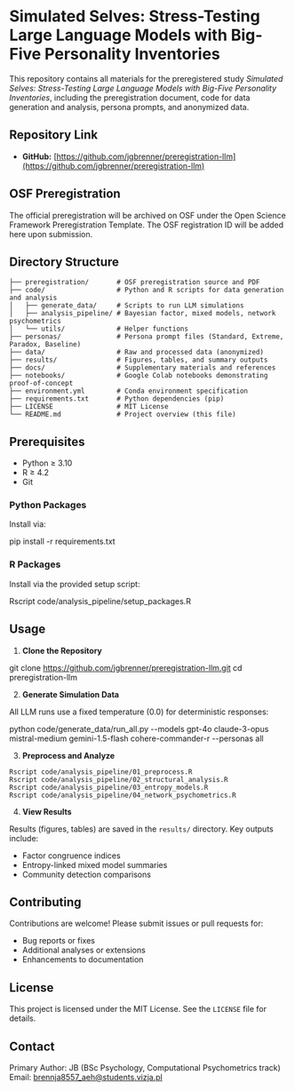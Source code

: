 # Simulated Selves: Stress-Testing Large Language Models with Big-Five Personality Inventories

This repository contains all materials for the preregistered study *Simulated Selves: Stress-Testing Large Language Models with Big-Five Personality Inventories*, including the preregistration document, code for data generation and analysis, persona prompts, and anonymized data.

## Repository Link

- **GitHub:** [https://github.com/jgbrenner/preregistration-llm](https://github.com/jgbrenner/preregistration-llm)

## OSF Preregistration

The official preregistration will be archived on OSF under the Open Science Framework Preregistration Template. The OSF registration ID will be added here upon submission.

## Directory Structure

```
├── preregistration/       # OSF preregistration source and PDF
├── code/                  # Python and R scripts for data generation and analysis
│   ├── generate_data/     # Scripts to run LLM simulations
│   ├── analysis_pipeline/ # Bayesian factor, mixed models, network psychometrics
│   └── utils/             # Helper functions
├── personas/              # Persona prompt files (Standard, Extreme, Paradox, Baseline)
├── data/                  # Raw and processed data (anonymized)
├── results/               # Figures, tables, and summary outputs
├── docs/                  # Supplementary materials and references
├── notebooks/             # Google Colab notebooks demonstrating proof-of-concept
├── environment.yml        # Conda environment specification
├── requirements.txt       # Python dependencies (pip)
├── LICENSE                # MIT License
└── README.md              # Project overview (this file)
```





## Prerequisites

- Python ≥ 3.10  
- R ≥ 4.2  
- Git

### Python Packages

Install via:

pip install -r requirements.txt


### R Packages

Install via the provided setup script:

Rscript code/analysis_pipeline/setup_packages.R


## Usage

1. **Clone the Repository**

git clone https://github.com/jgbrenner/preregistration-llm.git
cd preregistration-llm


2. **Generate Simulation Data**

All LLM runs use a fixed temperature (0.0) for deterministic responses:

python code/generate_data/run_all.py --models gpt-4o claude-3-opus mistral-medium gemini-1.5-flash cohere-commander-r --personas all


3. **Preprocess and Analyze**
```
Rscript code/analysis_pipeline/01_preprocess.R
Rscript code/analysis_pipeline/02_structural_analysis.R
Rscript code/analysis_pipeline/03_entropy_models.R
Rscript code/analysis_pipeline/04_network_psychometrics.R
```

4. **View Results**

Results (figures, tables) are saved in the `results/` directory. Key outputs include:

- Factor congruence indices  
- Entropy-linked mixed model summaries  
- Community detection comparisons  

## Contributing

Contributions are welcome! Please submit issues or pull requests for:

- Bug reports or fixes  
- Additional analyses or extensions  
- Enhancements to documentation  

## License

This project is licensed under the MIT License. See the `LICENSE` file for details.

## Contact

Primary Author: JB (BSc Psychology, Computational Psychometrics track)  
Email: [brennja8557_aeh@students.vizja.pl](brennja8557_aeh@students.vizja.pl)
